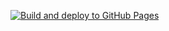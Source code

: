 [![Build and deploy to GitHub Pages](https://github.com/DerekStride/derekstride.github.io/actions/workflows/gh-pages.yml/badge.svg)](https://github.com/DerekStride/derekstride.github.io/actions/workflows/gh-pages.yml)
